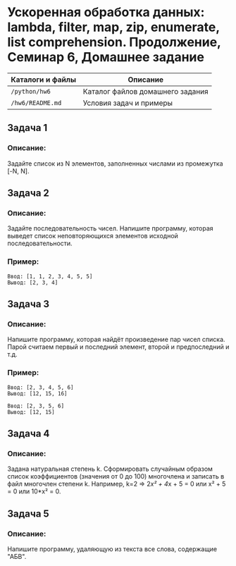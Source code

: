 # Ускоренная обработка данных: lambda, filter, map, zip, enumerate, list comprehension. Продолжение, Семинар 6, Домашнее задание

Каталоги и файлы  | Описание
------------------|-----------------------------------------------------
`/python/hw6`     | Каталог файлов домашнего задания
`/hw6/README.md`  | Условия задач и примеры

## Задача 1

### Описание:

Задайте список из N элементов, заполненных числами из промежутка [-N, N].

## Задача 2

### Описание:

Задайте последовательность чисел. Напишите программу, которая выведет список неповторяющихся элементов исходной последовательности.

### Пример:

```
Ввод: [1, 1, 2, 3, 4, 5, 5]
Вывод: [2, 3, 4]
```

## Задача 3

### Описание:

Напишите программу, которая найдёт произведение пар чисел списка. Парой считаем первый и последний элемент, второй и предпоследний и т.д.

### Пример:

```
Ввод: [2, 3, 4, 5, 6]
Вывод: [12, 15, 16]
```
```
Ввод: [2, 3, 5, 6]
Вывод: [12, 15]
```

## Задача 4

### Описание:

Задана натуральная степень k. Сформировать случайным образом список коэффициентов (значения от 0 до 100) многочлена и записать в файл многочлен степени k. Например, k=2 => 2*x² + 4*x + 5 = 0 или x² + 5 = 0 или 10*x² = 0.

## Задача 5

### Описание:

Напишите программу, удаляющую из текста все слова, содержащие "АБВ".

